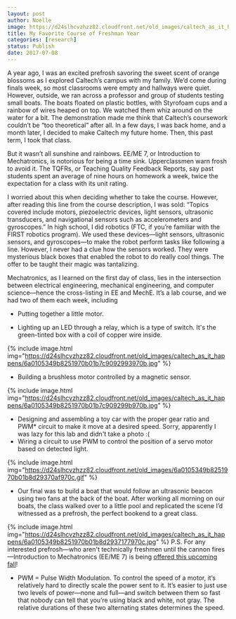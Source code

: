 ```yaml
---
layout: post
author: Noelle
image: https://d24slhcvzhzz82.cloudfront.net/old_images/caltech_as_it_happens/6a0105349b8251970b01bb09ac58e1970d.jpg
title: My Favorite Course of Freshman Year
categories: [research]
status: Publish
date: 2017-07-08
---
```



A year ago, I was an excited prefrosh savoring the sweet scent of orange blossoms as I explored Caltech’s campus with my family. We’d come during finals week, so most classrooms were empty and hallways were quiet. However, outside, we ran across a professor and group of students testing small boats. The boats floated on plastic bottles, with Styrofoam cups and a rainbow of wires heaped on top. We watched them whiz around on the water for a bit. The demonstration made me think that Caltech’s coursework couldn’t be “too theoretical” after all. In a few days, I was back home, and a month later, I decided to make Caltech my future home. Then, this past term, I took that class.

But it wasn’t all sunshine and rainbows. EE/ME 7, or Introduction to Mechatronics, is notorious for being a time sink. Upperclassmen warn frosh to avoid it. The TQFRs, or Teaching Quality Feedback Reports, say past students spent an average of nine hours on homework a week, twice the expectation for a class with its unit rating.

I worried about this when deciding whether to take the course. However, after reading this line from the course description, I was sold: “Topics covered include motors, piezoelectric devices, light sensors, ultrasonic transducers, and navigational sensors such as accelerometers and gyroscopes.” In high school, I did robotics (FTC, if you’re familiar with the FIRST robotics program). We used these devices—light sensors, ultrasonic sensors, and gyroscopes—to make the robot perform tasks like following a line. However, I never had a clue how the sensors worked. They were mysterious black boxes that enabled the robot to do really cool things. The offer to be taught their magic was tantalizing.

Mechatronics, as I learned on the first day of class, lies in the intersection between electrical engineering, mechanical engineering, and computer science—hence the cross-listing in EE and MechE. It’s a lab course, and we had two of them each week, including

- Putting together a little motor.

- Lighting up an LED through a relay, which is a type of switch. It's the green-tinted box with a coil of copper wire inside.


{% include image.html img="https://d24slhcvzhzz82.cloudfront.net/old_images/caltech_as_it_happens/6a0105349b8251970b01b7c9092993970b.jpg" %}

- Building a brushless motor controlled by a magnetic sensor.


{% include image.html img="https://d24slhcvzhzz82.cloudfront.net/old_images/caltech_as_it_happens/6a0105349b8251970b01b7c909299b970b.jpg" %}

- Designing and assembling a toy car with the proper gear ratio and PWM* circuit to make it move at a desired speed. Sorry, apparently I was lazy for this lab and didn't take a photo :(
- Wiring a circuit to use PWM to control the position of a servo motor based on detected light.


{% include image.html img="https://d24slhcvzhzz82.cloudfront.net/old_images/6a0105349b8251970b01b8d29370af970c.gif" %}

- Our final was to build a boat that would follow an ultrasonic beacon using two fans at the back of the boat. After working all morning on our boats, the class walked over to a little pool and replicated the scene I’d witnessed as a prefrosh, the perfect bookend to a great class.


{% include image.html img="https://d24slhcvzhzz82.cloudfront.net/old_images/caltech_as_it_happens/6a0105349b8251970b01b8d2937177970c.jpg" %}
P.S. For any interested prefrosh—who aren't technically freshmen until the cannon fires—Introduction to Mechatronics (EE/ME 7) is being <a href="https://schedules.caltech.edu/FA2017-18.html#dept_details_ELECTRICAL_ENGINEERING">offered this upcoming fall</a>!

* PWM = Pulse Width Modulation. To control the speed of a motor, it’s relatively hard to directly scale the power sent to it. It’s easier to just use two levels of power—none and full—and switch between them so fast that nobody can tell that you’re using black and white, not gray. The relative durations of these two alternating states determines the speed.

